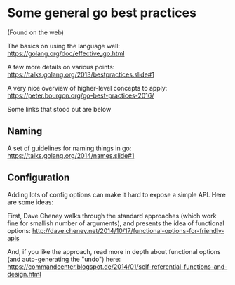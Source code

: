 # Some general go best practices

(Found on the web)

The basics on using the language well: https://golang.org/doc/effective_go.html

A few more details on various points: https://talks.golang.org/2013/bestpractices.slide#1

A very nice overview of higher-level concepts to apply:
  https://peter.bourgon.org/go-best-practices-2016/
  
Some links that stood out are below


## Naming

A set of guidelines for naming things in go: https://talks.golang.org/2014/names.slide#1


## Configuration

Adding lots of config options can make it hard to expose a simple API.  Here are some ideas:

First, Dave Cheney walks through the standard approaches (which work fine for smallish number of arguments), and presents the idea of functional options: http://dave.cheney.net/2014/10/17/functional-options-for-friendly-apis

And, if you like the approach, read more in depth about functional options (and auto-generating the "undo") here: https://commandcenter.blogspot.de/2014/01/self-referential-functions-and-design.html